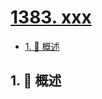 # [1383. xxx](https://github.com/Tdahuyou/TNotes.leetcode/tree/main/notes/1383.%20xxx)

<!-- region:toc -->

- [1. 📝 概述](#1--概述)

<!-- endregion:toc -->

## 1. 📝 概述
